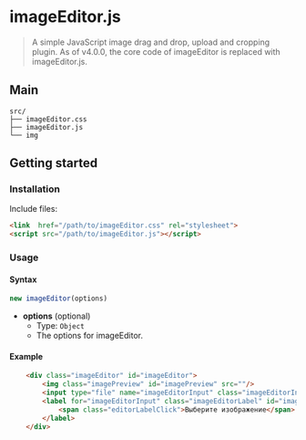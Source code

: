 # imageEditor.js
>A simple JavaScript image drag and drop, upload and cropping plugin. As of v4.0.0, the core code of imageEditor is replaced with imageEditor.js.
## Main
```text
src/
├── imageEditor.css
├── imageEditor.js     
└── img
```
## Getting started
### Installation

Include files:

```html
<link  href="/path/to/imageEditor.css" rel="stylesheet">
<script src="/path/to/imageEditor.js"></script>
```
### Usage

#### Syntax

```js
new imageEditor(options)
```

- **options** (optional)
  - Type: `Object`
  - The options for imageEditor.

#### Example

```html
	<div class="imageEditor" id="imageEditor">
		<img class="imagePreview" id="imagePreview" src=""/>
		<input type="file" name="imageEditorInput" class="imageEditorInput" id="imageEditorInput" accept="image/*">
		<label for="imageEditorInput" class="imageEditorLabel" id="imageEditorLabel">
			<span class="editorLabelClick">Выберите изображение</span> или перетащите сюда
		</label>
	</div>
```
